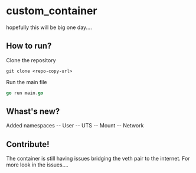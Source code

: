 # custom_container
hopefully this will be big one day....
## How to run?
Clone the repository
```
git clone <repo-copy-url>
```
Run the main file
```go
go run main.go
```
## Whast's new?
Added namespaces
-- User
-- UTS
-- Mount
-- Network

## Contribute!
The container is still having issues bridging the veth pair to the internet.
For more look in the issues....
